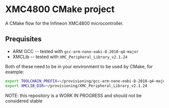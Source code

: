 # XMC4800 CMake project
A CMake flow for the Infineon XMC4800 microcontroller.

## Prequisites
 - ARM GCC -- tested with `gcc-arm-none-eabi-8-2018-q4-major`
 - XMCLib -- tested with `XMC_Peripheral_Library_v2.1.24`

Both of these need to be in your environment to be used by CMake, for example:
``` bash
export TOOLCHAIN_PREFIX=~/provisioning/gcc-arm-none-eabi-8-2018-q4-major
export XMCLIB_DIR=~/provisioning/XMC_Peripheral_Library_v2.1.24
```

NOTE: this repository is a WORK IN PROGRESS and should not be considered stable